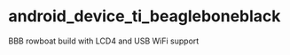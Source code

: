 android_device_ti_beagleboneblack
=================================

BBB rowboat build with LCD4 and USB WiFi support
